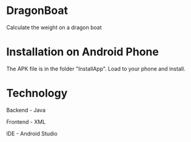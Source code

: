 # DragonBoat
Calculate the weight on a dragon boat

# Installation on Android Phone
The APK file is in the folder "InstallApp".
Load to your phone and install.

# Technology
Backend - Java

Frontend - XML

IDE - Android Studio

